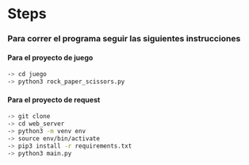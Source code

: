 # Steps

### Para correr el programa seguir las siguientes instrucciones
#### Para el proyecto de juego
```sh
-> cd juego
-> python3 rock_paper_scissors.py 
```

#### Para el proyecto de request
```sh
-> git clone
-> cd web_server
-> python3 -m venv env
-> source env/bin/activate
-> pip3 install -r requirements.txt
-> python3 main.py
```
